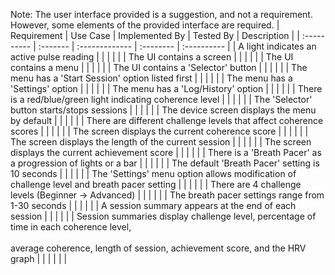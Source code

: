 Note: The user interface provided is a suggestion, and not a requirement. However, some elements of the provided interface are required.
| Requirement | Use Case | Implemented By | Tested By | Description |
| :---------- | :------- | :------------- | :-------- | :---------- |
| A light indicates an active pulse reading |     |    |    |    |
| The UI contains a screen |   |    |    |    |
| The UI contains a menu |    |    |    |    |
| The UI contains a 'Selector' button |    |    |    |    |
| The menu has a 'Start Session' option listed first |    |    |   |    |
| The menu has a 'Settings' option |    |    |    |    |
| The menu has a 'Log/History' option |    |    |    |    |
| There is a red/blue/green light indicating coherence level |    |    |    |    |
| The 'Selector' button starts/stops sessions |    |    |    |    |
| The device screen displays the menu by default |    |    |    |    |
| There are different challenge levels that affect coherence scores |    |    |    |    |
| The screen displays the current coherence score |    |    |    |    |
| The screen displays the length of the current session |    |    |    |    |
| The screen displays the current achievement score |    |    |    |    |
| There is a 'Breath Pacer' as a progression of lights or a bar |    |    |    |    |
| The default 'Breath Pacer' setting is 10 seconds |    |    |    |    |
| The 'Settings' menu option allows modification of challenge level and breath pacer setting |    |    |    |    |
| There are 4 challenge levels (Beginner -> Advanced) |    |    |    |    |
| The breath pacer settings range from 1-30 seconds |    |    |    |    |
| A session summary appears at the end of each session |    |    |    |    |
| Session summaries display challenge level, percentage of time in each coherence level, <br><br> average coherence, length of session, achievement score, and the HRV graph |    |    |    |    |
|
